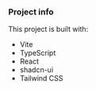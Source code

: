 ### Project info

This project is built with:

- Vite
- TypeScript
- React
- shadcn-ui
- Tailwind CSS
